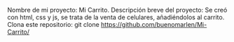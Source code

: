 Nombre de mi proyecto: Mi Carrito.
Descripción breve del proyecto: Se creó con html, css y js, se trata de la venta de celulares, añadiéndolos al carrito.
Clona este repositorio: git clone https://github.com/buenomarlen/Mi-Carrito/
